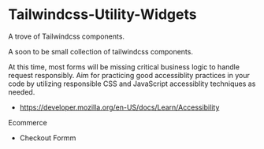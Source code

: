 # Tailwindcss-Utility-Widgets
A trove of Tailwindcss components.


A soon to be small collection of tailwindcss components.

At this time, most forms will be missing critical business logic to handle request responsibly.
Aim for practicing good accessiblity practices in your code by utilizing responsible CSS and JavaScript accessiblity techniques as needed.
 - https://developer.mozilla.org/en-US/docs/Learn/Accessibility

Ecommerce
- Checkout Formm
